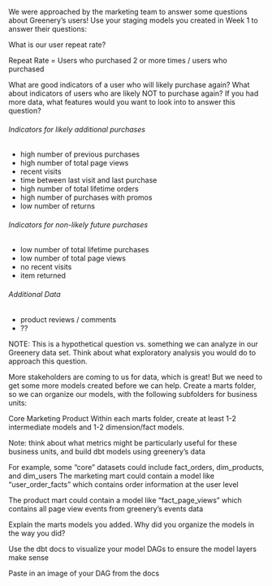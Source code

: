 We were approached by the marketing team to answer some questions about Greenery’s users! Use your staging models you created in Week 1 to answer their questions:

What is our user repeat rate?

Repeat Rate = Users who purchased 2 or more times / users who purchased

What are good indicators of a user who will likely purchase again? What about indicators of users who are likely NOT to purchase again? If you had more data, what features would you want to look into to answer this question?

###### Indicators for likely additional purchases
- high number of previous purchases
- high number of total page views
- recent visits
- time between last visit and last purchase
- high number of total lifetime orders
- high number of purchases with promos
- low number of returns

###### Indicators for non-likely future purchases
- low number of total lifetime purchases
- low number of total page views
- no recent visits
- item returned

###### Additional Data 
- product reviews / comments
- ??

NOTE: This is a hypothetical question vs. something we can analyze in our Greenery data set. Think about what exploratory analysis you would do to approach this question.

More stakeholders are coming to us for data, which is great! But we need to get some more models created before we can help. Create a marts folder, so we can organize our models, with the following subfolders for business units:

Core
Marketing
Product
Within each marts folder, create at least 1-2 intermediate models and 1-2 dimension/fact models.

Note: think about what metrics might be particularly useful for these business units, and build dbt models using greenery’s data

For example, some “core” datasets could include fact_orders, dim_products, and dim_users
The marketing mart could contain a model like “user_order_facts” which contains order information at the user level

The product mart could contain a model like “fact_page_views” which contains all page view events from greenery’s events data

Explain the marts models you added. Why did you organize the models in the way you did?

Use the dbt docs to visualize your model DAGs to ensure the model layers make sense

Paste in an image of your DAG from the docs
